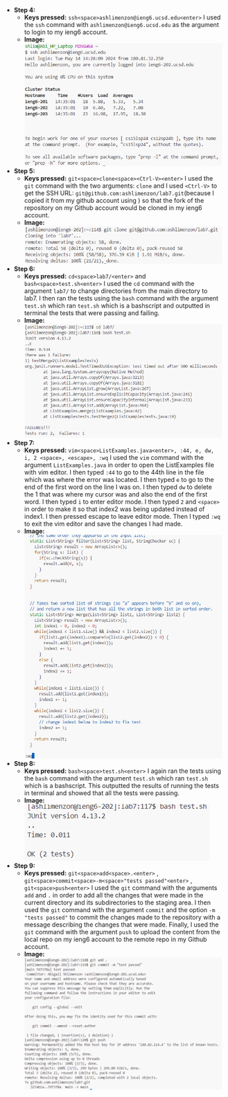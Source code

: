 * **Step 4:**
  * **Keys pressed:** `ssh<space>ashlimenzon@ieng6.ucsd.edu<enter>` I used the `ssh` command with `ashlimenzon@ieng6.ucsd.edu` as the argument to login to my ieng6 account.
  * **Image:** ![Image](step4.png)
* **Step 5:**
  * **Keys pressed:** `git<space>clone<space><Ctrl-V><enter>` I used the `git` command with the two arguments: `clone` and I used `<Ctrl-V>` to get the SSH URL: `git@github.com:ashlimenzon/lab7.git`(because I copied it from my github account using <Ctrl-C>) so that the fork of the repository on my Github account would be cloned in my ieng6 account.
  * **Image:** ![Image](step5.png)
* **Step 6:** 
  * **Keys pressed:** `cd<space>lab7/<enter>` and `bash<space>test.sh<enter>` I used the `cd` command with the argument `lab7/` to change directories from the main directory to lab7. I then ran the tests using the `bash` command with the argument `test.sh` which ran `test.sh` which is a bashscript and outputted in terminal the tests that were passing and failing.
  * **Image:** ![Image](step6.png)
* **Step 7:**
  * **Keys pressed:** `vim<space>ListExamples.java<enter>, :44, e, dw, i, 2 <space>, <escape>, :wq` I used the `vim` command with the argument `ListExamples.java` in order to open the ListExamples file with vim editor. I then typed `:44` to go to the 44th line in the file which was where the error was located. I then typed `e` to go to the end of the first word on the line I was on. I then typed `dw` to delete the 1 that was where my cursor was and also the end of the first word. I then typed `i` to enter editor mode. I then typed `2` and `<space>` in order to make it so that index2 was being updated instead of index1. I then pressed escape to leave editor mode. Then I typed `:wq` to exit the vim editor and save the changes I had made.
  * **Image:** ![Image](step7.png)
* **Step 8:**
  * **Keys pressed:** `bash<space>test.sh<enter>` I again ran the tests using the `bash` command with the argument `test.sh` which ran `test.sh` which is a bashscript. This outputted the results of running the tests in terminal and showed that all the tests were passing.
  * **Image:** ![Image](step8.png)
* **Step 9:**
  * **Keys pressed:** `git<space>add<space>.<enter>` , `git<space>commit<space>-m<space>"tests passed"<enter>` , `git<space>push<enter>` I used the `git` command with the arguments `add` and `.` in order to add all the changes that were made in the current directory and its subdirectories to the staging area. I then used the `git` command with the argument `commit` and the option `-m "tests passed"` to commit the changes made to the repository with a message describing the changes that were made. Finally, I used the `git` command with the argument `push` to upload the content from the local repo on my ieng6 account to the remote repo in my Github account.
  * **Image:** ![Image](step9.png)
